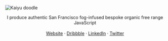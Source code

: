 ![Kaiyu doodle](https://raw.githubusercontent.com/tehkaiyu/tehkaiyu/master/doodle.svg)

<p align="center">
I produce authentic San Francisco fog-infused bespoke organic free range JavaScript <br><br>
<a href="https://kyh.io">Website</a> · <a href="https://dribbble.com/tehkaiyu">Dribbble</a> · <a href="https://www.linkedin.com/in/kaiyuhsu/">LinkedIn</a> · <a href="https://twitter.com/uglyyetcuddly">Twitter</a>
</p>
